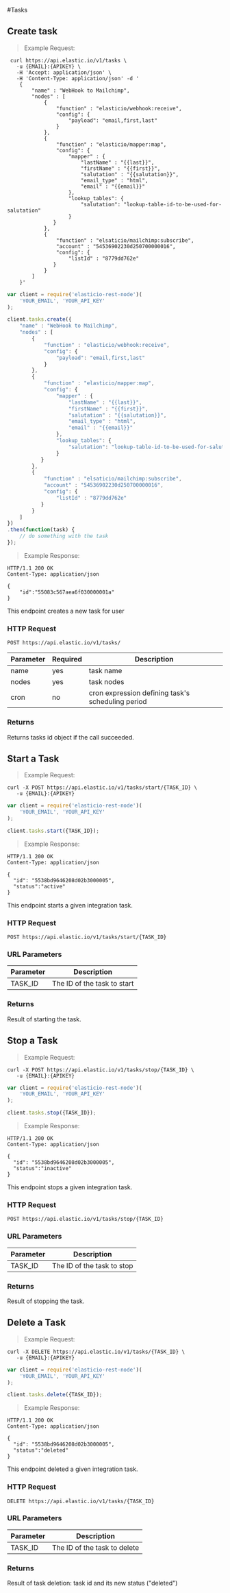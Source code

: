 #Tasks

## Create task


> Example Request:


```shell
 curl https://api.elastic.io/v1/tasks \
   -u {EMAIL}:{APIKEY} \
   -H 'Accept: application/json' \
   -H 'Content-Type: application/json' -d '
    {
        "name" : "WebHook to Mailchimp",
        "nodes" : [
            {
                "function" : "elasticio/webhook:receive",
                "config": {
                    "payload": "email,first,last"
                }
            },
            {
                "function" : "elasticio/mapper:map",
                "config": {
                    "mapper" : {
                        "lastName" : "{{last}}",
                        "firstName" : "{{first}}",
                        "salutation" : "{{salutation}}",
                        "email_type" : "html",
                        "email" : "{{email}}"
                    },
                    "lookup_tables": {
                        "salutation": "lookup-table-id-to-be-used-for-salutation"
                    }
               }
            },
            {
                "function" : "elsaticio/mailchimp:subscribe",
                "account" : "54536902230d250700000016",
                "config": {
                    "listId" : "8779dd762e"
               }
            }
        ]
    }'
```


```javascript
var client = require('elasticio-rest-node')(
    'YOUR_EMAIL', 'YOUR_API_KEY'
);

client.tasks.create({
    "name" : "WebHook to Mailchimp",
    "nodes" : [
        {
            "function" : "elasticio/webhook:receive",
            "config": {
                "payload": "email,first,last"
            }
        },
        {
            "function" : "elasticio/mapper:map",
            "config": {
                "mapper" : {
                    "lastName" : "{{last}}",
                    "firstName" : "{{first}}",
                    "salutation" : "{{salutation}}",
                    "email_type" : "html",
                    "email" : "{{email}}"
                },
                "lookup_tables": {
                    "salutation": "lookup-table-id-to-be-used-for-salutation"
                }
           }
        },
        {
            "function" : "elsaticio/mailchimp:subscribe",
            "account" : "54536902230d250700000016",
            "config": {
                "listId" : "8779dd762e"
           }
        }
    ]
})
.then(function(task) {
    // do something with the task
});
```

> Example Response:

```http
HTTP/1.1 200 OK
Content-Type: application/json

{
    "id":"55083c567aea6f030000001a"
}
```

This endpoint creates a new task for user

### HTTP Request

`POST https://api.elastic.io/v1/tasks/`

Parameter| Required | Description
--------- | -----------| -----------
name      | yes | task name
nodes      | yes | task nodes
cron      | no | cron expression defining task's scheduling period

### Returns

Returns tasks id object if the call succeeded.

## Start a Task

> Example Request:


```shell
curl -X POST https://api.elastic.io/v1/tasks/start/{TASK_ID} \
   -u {EMAIL}:{APIKEY}
```

```javascript
var client = require('elasticio-rest-node')(
    'YOUR_EMAIL', 'YOUR_API_KEY'
);

client.tasks.start({TASK_ID});
```

> Example Response:

```http
HTTP/1.1 200 OK
Content-Type: application/json

{
  "id": "5538bd9646208d02b3000005",
  "status":"active"
}
```

This endpoint starts a given integration task.

### HTTP Request

`POST https://api.elastic.io/v1/tasks/start/{TASK_ID}`


### URL Parameters

Parameter | Description
--------- | -----------
TASK_ID | The ID of the task to start


### Returns

Result of starting the task.

## Stop a Task


> Example Request:


```shell
curl -X POST https://api.elastic.io/v1/tasks/stop/{TASK_ID} \
   -u {EMAIL}:{APIKEY}
```

```javascript
var client = require('elasticio-rest-node')(
    'YOUR_EMAIL', 'YOUR_API_KEY'
);

client.tasks.stop({TASK_ID});
```

> Example Response:

```http
HTTP/1.1 200 OK
Content-Type: application/json

{
  "id": "5538bd9646208d02b3000005",
  "status":"inactive"
}
```

This endpoint stops a given integration task.

### HTTP Request

`POST https://api.elastic.io/v1/tasks/stop/{TASK_ID}`


### URL Parameters

Parameter | Description
--------- | -----------
TASK_ID | The ID of the task to stop


### Returns

Result of stopping the task.

## Delete a Task

> Example Request:


```shell
curl -X DELETE https://api.elastic.io/v1/tasks/{TASK_ID} \
   -u {EMAIL}:{APIKEY}
```

```javascript
var client = require('elasticio-rest-node')(
    'YOUR_EMAIL', 'YOUR_API_KEY'
);

client.tasks.delete({TASK_ID});
```

> Example Response:

```http
HTTP/1.1 200 OK
Content-Type: application/json

{
  "id": "5538bd9646208d02b3000005",
  "status":"deleted"
}
```

This endpoint deleted a given integration task.

### HTTP Request

`DELETE https://api.elastic.io/v1/tasks/{TASK_ID}`


### URL Parameters

Parameter | Description
--------- | -----------
TASK_ID | The ID of the task to delete


### Returns

Result of task deletion: task id and its new status ("deleted")
